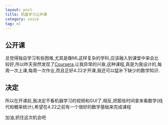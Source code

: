 ```yaml
---
layout: post
title: 机器学习公开课
category: voice
tag: ml
---
```


## 公开课

总觉得独自学习有些困难,尤其是像ML这样复杂的学科,应该融入到课堂中来会比较好,所以昨天突然发现了[Coursera][coursera],让我异常的兴奋,这种课程,真是为我设计的,每周一次上课,每周一次作业,而且正好4.22才开课,我还可以猛补下缺少的数学知识.

## 决定

所以在开课前,我决定不看机器学习的视频和GUI了,相反,把那些时间拿来看数学(线代和概率统计),希望在4.22之前有一个很好的数学基础来完成课程

加油,抓住这次机会吧

[coursera]: https://www.coursera.org/course/ml
